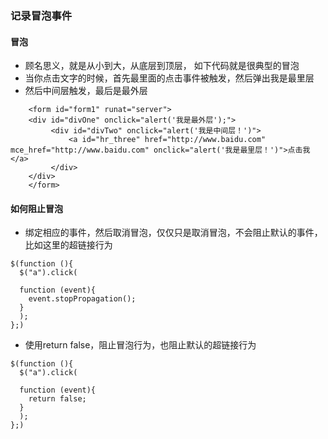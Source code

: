 ### 记录冒泡事件

#### 冒泡
* 顾名思义，就是从小到大，从底层到顶层， 如下代码就是很典型的冒泡
* 当你点击文字的时候，首先最里面的点击事件被触发，然后弹出我是最里层
* 然后中间层触发，最后是最外层
```
    <form id="form1" runat="server">
    <div id="divOne" onclick="alert('我是最外层');">
         <div id="divTwo" onclick="alert('我是中间层！')">
             <a id="hr_three" href="http://www.baidu.com" mce_href="http://www.baidu.com" onclick="alert('我是最里层！')">点击我</a>
         </div>
    </div>
    </form>
```

#### 如何阻止冒泡
* 绑定相应的事件，然后取消冒泡，仅仅只是取消冒泡，不会阻止默认的事件，比如这里的超链接行为
```
$(function (){
  $("a").click(
  
  function (event){
    event.stopPropagation();
  }
  );
};)
```
* 使用return false，阻止冒泡行为，也阻止默认的超链接行为
```
$(function (){
  $("a").click(
  
  function (event){
    return false;
  }
  );
};)
```
